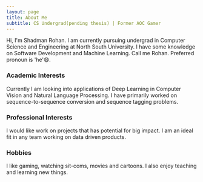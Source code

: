 ```yaml
---
layout: page
title: About Me
subtitle: CS Undergrad(pending thesis) | Former AOC Gamer
---
```


Hi, I'm Shadman Rohan. I am currently pursuing undergrad in Computer Science and Engineering at North South University. I have some knowledge on Software Development and Machine Learning. Call me Rohan. Preferred pronoun is 'he'😄.

### Academic Interests

Currently I am looking into applications of Deep Learning in Computer Vision and Natural Language Processing. I have primarily worked on sequence-to-sequence conversion and sequence tagging problems.

### Professional Interests

I would like work on projects that has potential for big impact. I am an ideal fit in any team working on data driven products.

### Hobbies

I like gaming, watching sit-coms, movies and cartoons. I also enjoy teaching and learning new things. 

